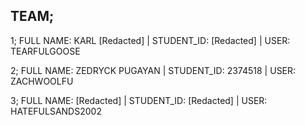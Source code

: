 TEAM; 
---
1; FULL NAME: KARL [Redacted] | STUDENT_ID: [Redacted] | USER: TEARFULGOOSE

2; FULL NAME: ZEDRYCK PUGAYAN | STUDENT_ID: 2374518    | USER: ZACHWOOLFU 

3; FULL NAME: [Redacted]      | STUDENT_ID: [Redacted] | USER: HATEFULSANDS2002
